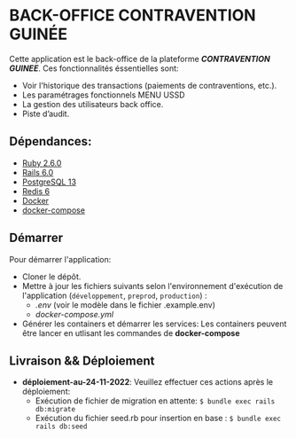 # BACK-OFFICE CONTRAVENTION GUINÉE

Cette application est le back-office de la plateforme **_CONTRAVENTION GUINEE_**.
Ces fonctionnalités éssentielles sont:

- Voir l'historique des transactions (paiements de contraventions, etc.).
- Les paramétrages fonctionnels MENU USSD
- La gestion des utilisateurs back office.
- Piste d’audit.

## Dépendances:

- [Ruby 2.6.0](https://www.ruby-lang.org/en/)
- [Rails 6.0](https://rubyonrails.org/)
- [PostgreSQL 13](https://www.postgresql.org/)
- [Redis 6](https://redis.io/)
- [Docker](https://www.docker.com/)
- [docker-compose](https://docs.docker.com/compose/)

## Démarrer

Pour démarrer l'application:

- Cloner le dépôt.
- Mettre à jour les fichiers suivants selon l'environnement d'exécution de l'application (`développement`, `preprod`, `production`) :
  - _.env_ (voir le modèle dans le fichier .example.env)
  - _docker-compose.yml_
- Générer les containers et démarrer les services:
  Les containers peuvent être lancer en utlisant les commandes de **docker-compose**

## Livraison && Déploiement

- **déploiement-au-24-11-2022**: Veuillez effectuer ces actions après le déploiement:
  - Exécution de fichier de migration en attente: `$ bundle exec rails db:migrate`
  - Exécution du fichier seed.rb pour insertion en base : `$ bundle exec rails db:seed`

